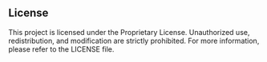 ## License

This project is licensed under the Proprietary License. Unauthorized use, redistribution, and modification are strictly prohibited. For more information, please refer to the LICENSE file.
